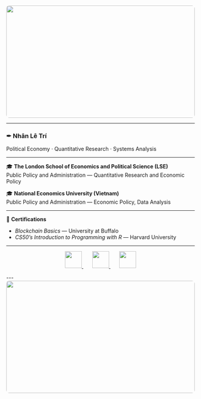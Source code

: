 <div align="center">
  <img src="https://i.imgur.com/n3y46Y2.jpg" style="width: 100%; max-height: 300px; object-fit: cover; border-radius: 8px;">
</div>

---

### ✒︎ Nhân Lê Trí  
Political Economy · Quantitative Research · Systems Analysis  

---

🎓 **The London School of Economics and Political Science (LSE)**  
Public Policy and Administration — Quantitative Research and Economic Policy  

🎓 **National Economics University (Vietnam)**  
Public Policy and Administration — Economic Policy, Data Analysis  

---

📜 **Certifications**  
- *Blockchain Basics* — University at Buffalo 
- *CS50’s Introduction to Programming with R* — Harvard University  

---
<p align="center">
  <a href="https://github.com/yourusername" title="GitHub">
    <img src="https://skillicons.dev/icons?i=github&theme=dark&perline=3" width="45"/>
  </a>
  &#8287;&#8287;&#8287;&#8287;&#8287;
  <a href="mailto:your.email@example.com" title="Email">
    <img src="https://skillicons.dev/icons?i=gmail&theme=dark" width="45"/>
  </a>
  &#8287;&#8287;&#8287;&#8287;&#8287;
  <a href="https://www.linkedin.com/in/your-linkedin" title="LinkedIn">
    <img src="https://skillicons.dev/icons?i=linkedin&theme=dark" width="45"/>
  </a>
</p>
---

<div align="center">
  <img src="https://i.imgur.com/WpGqeip.jpg" style="width: 100%; max-height: 300px; object-fit: cover; border-radius: 8px;">
</div>
